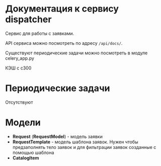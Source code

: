 # Документация к сервису dispatcher

Сервис для работы с заявками.

API сервиса можно посмотреть по адресу `/api/docs/`.

Существуют периодические задачи можно посмотреть в модуле celery_app.py

КЭШ с с300

# Периодические задачи

Отсутствуют

# Модели

- **Request** (**RequestModel**) - модель заявки
- **RequestTemplate** - модель шаблона заявок. Нужен чтобы предзаполнять тело заявок и для фильтрации заявок созданные с помощью шаблона
- **CatalogItem**  
